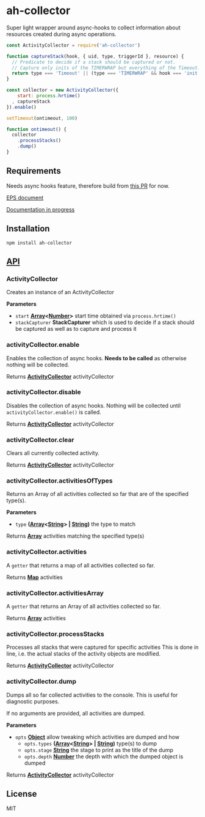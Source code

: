 # ah-collector

Super light wrapper around async-hooks to collect information about resources created during async operations.

```js
const ActivityCollector = require('ah-collector')

function captureStack(hook, { uid, type, triggerId }, resource) {
  // Predicate to decide if a stack should be captured or not.
  // Capture only inits of the TIMERWRAP but everything of the Timeout.
  return type === 'Timeout' || (type === 'TIMERWRAP' && hook === 'init')
}

const collector = new ActivityCollector({
    start: process.hrtime()
  , captureStack
}).enable()

setTimeout(ontimeout, 100)

function ontimeout() {
  collector
    .processStacks()
    .dump()
}
```

## Requirements

Needs async hooks feature, therefore build from [this PR](https://github.com/nodejs/node/pull/8531) for now.

[EPS document](https://github.com/nodejs/node-eps/pull/18)

[Documentation in
progress](https://github.com/nodesource/node/blob/trevnorris-async-wrap-eps-impl%2Bdocs/doc/api/async_hooks.md)

## Installation

    npm install ah-collector

## [API](https://nodesource.github.io/ah-collector)

<!-- Generated by documentation.js. Update this documentation by updating the source code. -->

### ActivityCollector

Creates an instance of an ActivityCollector

**Parameters**

-   `start` **[Array](https://developer.mozilla.org/en-US/docs/Web/JavaScript/Reference/Global_Objects/Array)&lt;[Number](https://developer.mozilla.org/en-US/docs/Web/JavaScript/Reference/Global_Objects/Number)>** start time obtained via `process.hrtime()`
-   `stackCapturer` **StackCapturer** which is used to decide if a stack should be captured as well as to capture and process it

### activityCollector.enable

Enables the collection of async hooks.
**Needs to be called** as otherwise nothing will be collected.

Returns **[ActivityCollector](#activitycollector)** activityCollector

### activityCollector.disable

Disables the collection of async hooks.
Nothing will be collected until `activityCollector.enable()` is called.

Returns **[ActivityCollector](#activitycollector)** activityCollector

### activityCollector.clear

Clears all currently collected activity.

Returns **[ActivityCollector](#activitycollector)** activityCollector

### activityCollector.activitiesOfTypes

Returns an Array of all activities collected so far that are of the specified type(s).

**Parameters**

-   `type` **([Array](https://developer.mozilla.org/en-US/docs/Web/JavaScript/Reference/Global_Objects/Array)&lt;[String](https://developer.mozilla.org/en-US/docs/Web/JavaScript/Reference/Global_Objects/String)> | [String](https://developer.mozilla.org/en-US/docs/Web/JavaScript/Reference/Global_Objects/String))** the type to match

Returns **[Array](https://developer.mozilla.org/en-US/docs/Web/JavaScript/Reference/Global_Objects/Array)** activities matching the specified type(s)

### activityCollector.activities

A `getter` that returns a map of all activities collected so far.

Returns **[Map](https://developer.mozilla.org/en-US/docs/Web/JavaScript/Reference/Global_Objects/Map)** activities

### activityCollector.activitiesArray

A `getter` that returns an Array  of all activities collected so far.

Returns **[Array](https://developer.mozilla.org/en-US/docs/Web/JavaScript/Reference/Global_Objects/Array)** activities

### activityCollector.processStacks

Processes all stacks that were captured for specific activities
This is done in line, i.e. the actual stacks of the activity objects
are modified.

Returns **[ActivityCollector](#activitycollector)** activityCollector

### activityCollector.dump

Dumps all so far collected activities to the console.
This is useful for diagnostic purposes.

If no arguments are provided, all activities are dumped.

**Parameters**

-   `opts` **[Object](https://developer.mozilla.org/en-US/docs/Web/JavaScript/Reference/Global_Objects/Object)** allow tweaking which activities are dumped and how
    -   `opts.types` **([Array](https://developer.mozilla.org/en-US/docs/Web/JavaScript/Reference/Global_Objects/Array)&lt;[String](https://developer.mozilla.org/en-US/docs/Web/JavaScript/Reference/Global_Objects/String)> | [String](https://developer.mozilla.org/en-US/docs/Web/JavaScript/Reference/Global_Objects/String))** type(s) to dump
    -   `opts.stage` **[String](https://developer.mozilla.org/en-US/docs/Web/JavaScript/Reference/Global_Objects/String)** the stage to print as the title of the dump
    -   `opts.depth` **[Number](https://developer.mozilla.org/en-US/docs/Web/JavaScript/Reference/Global_Objects/Number)** the depth with which the dumped object is dumped

Returns **[ActivityCollector](#activitycollector)** activityCollector

## License

MIT

